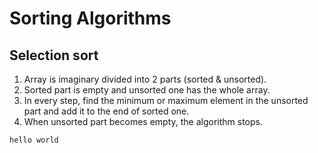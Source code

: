 # Sorting Algorithms

## Selection sort
1. Array is imaginary divided into 2 parts (sorted & unsorted).
2. Sorted part is empty and unsorted one has the whole array.
3. In every step, find the minimum or maximum element in the unsorted part and add it to the end of sorted one.
4. When unsorted part becomes empty, the algorithm stops.

```
hello world
```